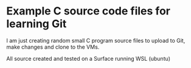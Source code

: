 # Example C source code files for learning Git
I am just creating random small C program source files to upload to Git, make changes and clone to the VMs.

All source created and tested on a Surface running WSL (ubuntu)
